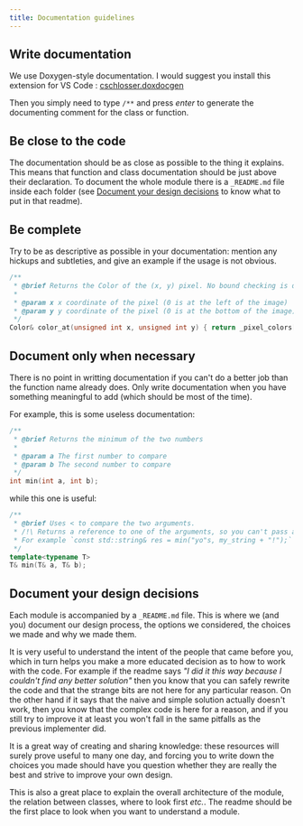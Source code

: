 ```yaml
---
title: Documentation guidelines
---
```


## Write documentation

We use Doxygen-style documentation. I would suggest you install this extension for VS Code : [cschlosser.doxdocgen](https://marketplace.visualstudio.com/items?itemName=cschlosser.doxdocgen)

Then you simply need to type `/**` and press *enter* to generate the documenting comment for the class or function.

## Be close to the code

The documentation should be as close as possible to the thing it explains. This means that function and class documentation should be just above their declaration. To document the whole module there is a `_README.md` file inside each folder (see [Document your design decisions](#document-your-design-decisions) to know what to put in that readme). 

## Be complete

Try to be as descriptive as possible in your documentation: mention any hickups and subtleties, and give an example if the usage is not obvious.

```cpp
/**
 * @brief Returns the Color of the (x, y) pixel. No bound checking is done, so undefined behaviour will occur if x is not inside [0, width() - 1] or y is not inside [0, height() - 1]
 * 
 * @param x x coordinate of the pixel (0 is at the left of the image)
 * @param y y coordinate of the pixel (0 is at the bottom of the image)
 */
Color& color_at(unsigned int x, unsigned int y) { return _pixel_colors[x + y * _width]; }
```

## Document only when necessary

There is no point in writting documentation if you can't do a better job than the function name already does. Only write documentation when you have something meaningful to add (which should be most of the time).

For example, this is some useless documentation:

```cpp
/**
 * @brief Returns the minimum of the two numbers
 * 
 * @param a The first number to compare
 * @param b The second number to compare
 */
int min(int a, int b);
```

while this one is useful:

```cpp
/**
 * @brief Uses < to compare the two arguments.
 * /!\ Returns a reference to one of the arguments, so you can't pass a temporary value into this function or you will get a dangling reference.
 * For example `const std::string& res = min("yo"s, my_string + "!");` is a bug because `my_string + "!"` creates a temporary that will be destroyed at the end of the line while `res` might be pointing to it.
 */
template<typename T>
T& min(T& a, T& b);
```

## Document your design decisions

Each module is accompanied by a `_README.md` file. This is where we (and you) document our design process, the options we considered, the choices we made and why we made them.

It is very useful to understand the intent of the people that came before you, which in turn helps you make a more educated decision as to how to work with the code. For example if the readme says *"I did it this way because I couldn't find any better solution"* then you know that you can safely rewrite the code and that the strange bits are not here for any particular reason. On the other hand if it says that the naive and simple solution actually doesn't work, then you know that the complex code is here for a reason, and if you still try to improve it at least you won't fall in the same pitfalls as the previous implementer did.

It is a great way of creating and sharing knowledge: these resources will surely prove useful to many one day, and forcing you to write down the choices you made should have you question whether they are really the best and strive to improve your own design.

This is also a great place to explain the overall architecture of the module, the relation between classes, where to look first *etc.*.
The readme should be the first place to look when you want to understand a module.